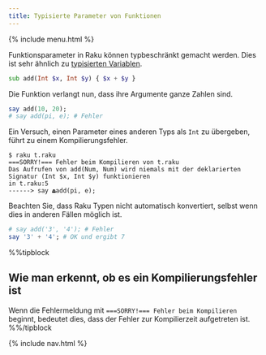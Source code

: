 ```yaml
---
title: Typisierte Parameter von Funktionen
---
```


{% include menu.html %}

Funktionsparameter in Raku können typbeschränkt gemacht werden. Dies ist sehr ähnlich zu [typisierten Variablen](/de/essentials/typed-variables/type-constraints/).

```raku
sub add(Int $x, Int $y) { $x + $y }
```

Die Funktion verlangt nun, dass ihre Argumente ganze Zahlen sind.

```raku
say add(10, 20);
# say add(pi, e); # Fehler
```

Ein Versuch, einen Parameter eines anderen Typs als `Int` zu übergeben, führt zu einem Kompilierungsfehler.

```
$ raku t.raku
===SORRY!=== Fehler beim Kompilieren von t.raku
Das Aufrufen von add(Num, Num) wird niemals mit der deklarierten Signatur (Int $x, Int $y) funktionieren
in t.raku:5
------> say ⏏add(pi, e);
```

Beachten Sie, dass Raku Typen nicht automatisch konvertiert, selbst wenn dies in anderen Fällen möglich ist.

```raku
# say add('3', '4'); # Fehler
say '3' + '4'; # OK und ergibt 7
```

%%tipblock
## Wie man erkennt, ob es ein Kompilierungsfehler ist
Wenn die Fehlermeldung mit `===SORRY!=== Fehler beim Kompilieren` beginnt, bedeutet dies, dass der Fehler zur Kompilierzeit aufgetreten ist.
%%/tipblock

{% include nav.html %}